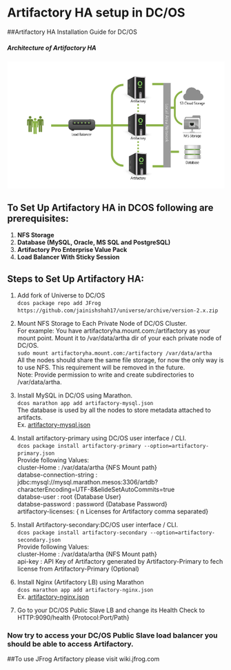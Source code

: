 # Artifactory HA setup in DC/OS

##Artifactory HA Installation Guide for DC/OS

##### Architecture of Artifactory HA

![HA Artifactory Architecture](https://raw.githubusercontent.com/jainishshah17/Images/master/artifactory%20diagram_landscape_green.jpg)

## To Set Up Artifactory HA in DCOS following are prerequisites:
1. **NFS Storage**
2. **Database (MySQL, Oracle,  MS SQL and PostgreSQL)**
3. **Artifactory Pro Enterprise Value Pack**
4. **Load Balancer With Sticky Session**

## Steps to Set Up Artifactory HA:

1. Add fork of Universe to DC/OS<br />
   ```dcos package repo add JFrog https://github.com/jainishshah17/universe/archive/version-2.x.zip```

2. Mount NFS Storage to Each Private Node of DC/OS Cluster.<br />
    For example: You have artifactoryha.mount.com:/artifactory as your mount point.
    Mount it to /var/data/artha dir of your each private node of DC/OS.<br />
    ```sudo mount artifactoryha.mount.com:/artifactory /var/data/artha```<br />
    All the nodes should share the same file storage, for now the only way is to use NFS. This requirement will be removed in the future.<br />
    Note: Provide permission to write and create subdirectories to /var/data/artha.

3. Install MySQL in DC/OS using Marathon.<br />
    ```dcos marathon app add artifactory-mysql.json```<br />
    The database is used by all the nodes to store metadata attached to artifacts.<br />
	Ex. [artifactory-mysql.json](https://github.com/JFrogDev/artifactory-mesos/blob/master/artifactory-mysql.json)
	
4. Install artifactory-primary using DC/OS user interface / CLI.<br />
    ```dcos package install artifactory-primary --option=artifactory-primary.json```<br />
    Provide following Values:<br />
    cluster-Home : /var/data/artha {NFS Mount path}<br />
    databse-connection-string : jdbc:mysql://mysql.marathon.mesos:3306/artdb?characterEncoding=UTF-8&elideSetAutoCommits=true <br />
    databse-user : root {Database User}<br />
    databse-password : password {Database Password}<br />
    artifactory-licenses: { n Licenses for Artifactory comma separated} <br />

5. Install Artifactory-secondary:DC/OS user interface / CLI.<br />
    ```dcos package install artifactory-secondary --option=artifactory-secondary.json```<br />
   Provide following Values:<br />
   cluster-Home : /var/data/artha {NFS Mount path}<br />
   api-key : API Key of Artifactory generated  by Artifactory-Primary to fech license from Artifactory-Primary (Optional)

6. Install Nginx (Artifactory LB) using Marathon<br />
    ```dcos marathon app add artifactory-nginx.json```<br />
    Ex. [artifactory-nginx.json](https://github.com/JFrogDev/artifactory-mesos/blob/master/artifactory-nginx.json)


7. Go to your DC/OS Public Slave LB and change its Health Check to HTTP:9090/health {Protocol:Port/Path} 



### Now try to access your DC/OS Public Slave load balancer you should be able to access Artifactory.

##To use JFrog Artifactory please visit wiki.jfrog.com




